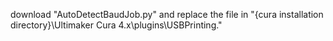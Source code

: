 download "AutoDetectBaudJob.py" and replace the file in "{cura installation directory}\Ultimaker Cura 4.x\plugins\USBPrinting\."

